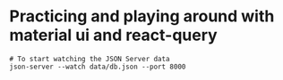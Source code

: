 # Practicing and playing around with material ui and react-query

```
# To start watching the JSON Server data
json-server --watch data/db.json --port 8000
```
